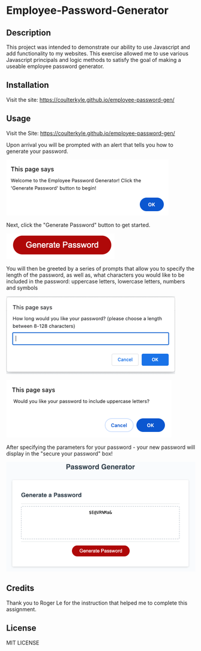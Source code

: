 # Employee-Password-Generator 

## Description

This project was intended to demonstrate our ability to use Javascript and add functionality to my websites. This exercise allowed me to use various Javascript principals and logic methods to satisfy the goal of making a useable employee password generator. 


## Installation

Visit the site:
https://coulterkyle.github.io/employee-password-gen/

## Usage

Visit the Site:
https://coulterkyle.github.io/employee-password-gen/

Upon arrival you will be prompted with an alert that tells you how to generate your password.

![Alt text](/Assets/Welcome-Alert.png "Welcome Alert")

Next, click the "Generate Password" button to get started.

![Alt text](/Assets/generate-password.png "Generate Password Button")

You will then be greeted by a series of prompts that allow you to specify the length of the password, as well as, what characters you would like to be included in the password: uppercase letters, lowercase letters, numbers and symbols

![Alt text](/Assets/prompts.png "Prompt of password length")

![Alt text](/Assets/prompts2.png "Prompt of character selection")

After specifying the parameters for your password - your new password will display in the "secure your password" box!

![Alt text](/Assets/password-result.png "Password Result")


## Credits

Thank you to Roger Le for the instruction that helped me to complete this assignment.

## License

MIT LICENSE